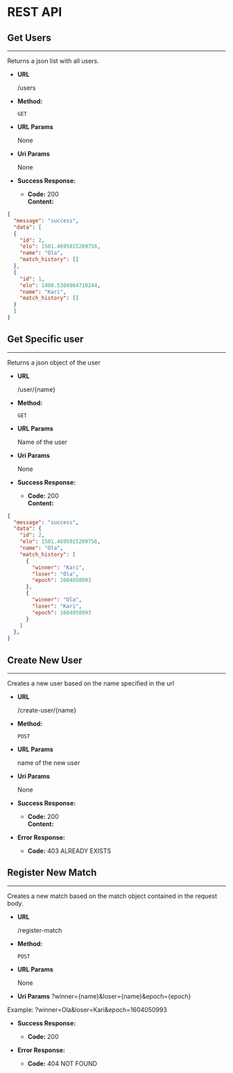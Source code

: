 # REST API

## Get Users

----
  Returns a json list with all users.

* **URL**

  /users

* **Method:**

  `GET`
  
*  **URL Params**

    None

* **Uri Params**

    None

* **Success Response:**

    * **Code:** 200 <br />
        **Content:** 

```json
{
  "message": "success",
  "data": [
  {
    "id": 2,
    "elo": 1501.4695015289756,
    "name": "Ola",
    "match_history": []
  },
  {
    "id": 1,
    "elo": 1498.5304984710244,
    "name": "Kari",
    "match_history": []
  }
  ]
}
```
 ## Get Specific user

----
  Returns a json object of the user

* **URL**

  /user/{name}

* **Method:**

  `GET`
  
*  **URL Params**

    Name of the user

* **Uri Params**

    None

* **Success Response:**

    * **Code:** 200 <br />
        **Content:** 

```json
{
  "message": "success",
  "data": {
    "id": 2,
    "elo": 1501.4695015289756,
    "name": "Ola",
    "match_history": [
      {
        "winner": "Kari",
        "loser": "Ola",
        "epoch": 1604050993
      },
      {
        "winner": "Ola",
        "loser": "Kari",
        "epoch": 1604050993
      }
    ]
  },
}
```
 
## Create New User

----
  Creates a new user based on the name specified in the url

* **URL**

  /create-user/{name}

* **Method:**

  `POST`
  
*  **URL Params**

   name of the new user

*  **Uri Params**

    None 

* **Success Response:**

    * **Code:** 200 <br />
        **Content:** 

* **Error Response:**

  * **Code:** 403 ALREADY EXISTS <br />

## Register New Match

----
  Creates a new match based on the match object contained in the request body.

* **URL**

  /register-match

* **Method:**

  `POST`

* **URL Params**

    None
  
* **Uri Params**
?winner={name}&loser={name}&epoch={epoch}

Example: ?winner=Ola&loser=Kari&epoch=1604050993


* **Success Response:**

    * **Code:** 200 <br />

* **Error Response:**

  * **Code:** 404 NOT FOUND <br />
